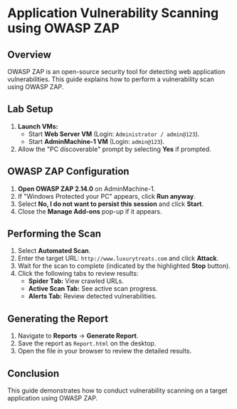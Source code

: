 # Application Vulnerability Scanning using OWASP ZAP

## Overview
OWASP ZAP is an open-source security tool for detecting web application vulnerabilities. This guide explains how to perform a vulnerability scan using OWASP ZAP.

## Lab Setup
1. **Launch VMs:**
   - Start **Web Server VM** (Login: `Administrator / admin@123`).
   - Start **AdminMachine-1 VM** (Login: `admin@123`).
2. Allow the "PC discoverable" prompt by selecting **Yes** if prompted.

## OWASP ZAP Configuration
1. **Open OWASP ZAP 2.14.0** on AdminMachine-1.
2. If "Windows Protected your PC" appears, click **Run anyway**.
3. Select **No, I do not want to persist this session** and click **Start**.
4. Close the **Manage Add-ons** pop-up if it appears.

## Performing the Scan
1. Select **Automated Scan**.
2. Enter the target URL: `http://www.luxurytreats.com` and click **Attack**.
3. Wait for the scan to complete (indicated by the highlighted **Stop** button).
4. Click the following tabs to review results:
   - **Spider Tab:** View crawled URLs.
   - **Active Scan Tab:** See active scan progress.
   - **Alerts Tab:** Review detected vulnerabilities.

## Generating the Report
1. Navigate to **Reports** → **Generate Report**.
2. Save the report as `Report.html` on the desktop.
3. Open the file in your browser to review the detailed results.

## Conclusion
This guide demonstrates how to conduct vulnerability scanning on a target application using OWASP ZAP.

